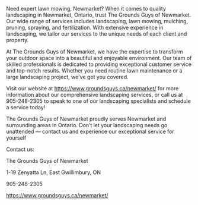 Need expert lawn mowing, Newmarket? When it comes to quality landscaping in Newmarket, Ontario, trust The Grounds Guys of Newmarket. Our wide range of services includes landscaping, lawn mowing, mulching, pruning, spraying, and fertilization. With extensive experience in landscaping, we tailor our services to the unique needs of each client and property.

At The Grounds Guys of Newmarket, we have the expertise to transform your outdoor space into a beautiful and enjoyable environment. Our team of skilled professionals is dedicated to providing exceptional customer service and top-notch results. Whether you need routine lawn maintenance or a large landscaping project, we've got you covered.

Visit our website at https://www.groundsguys.ca/newmarket/ for more information about our comprehensive landscaping services, or call us at 905-248-2305 to speak to one of our landscaping specialists and schedule a service today!

The Grounds Guys of Newmarket proudly serves Newmarket and surrounding areas in Ontario. Don’t let your landscaping needs go unattended — contact us and experience our exceptional service for yourself

Contact us:

The Grounds Guys of Newmarket 

1-19 Zenyatta Ln, East Gwillimbury, ON

905-248-2305

https://www.groundsguys.ca/newmarket/
